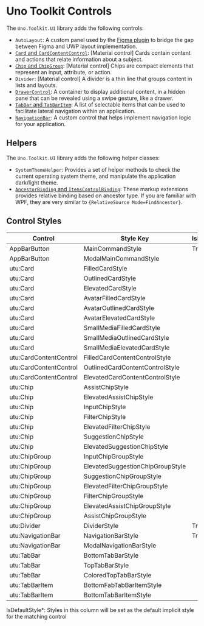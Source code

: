 # Uno Toolkit Controls
The `Uno.Toolkit.UI` library adds the following controls:
- `AutoLayout`: A custom panel used by the [Figma plugin](https://platform.uno/unofigma/) to bridge the gap between Figma and UWP layout implementation.
- [`Card` and `CardContentControl`](controls\CardAndCardContentControl.md): \[Material control\] Cards contain content and actions that relate information about a subject.
- [`Chip` and `ChipGroup`](controls\ChipAndChipGroup.md): \[Material control\] Chips are compact elements that represent an input, attribute, or action.
- `Divider`: \[Material control\] A divider is a thin line that groups content in lists and layouts.
- [`DrawerControl`](controls\DrawerControl.md): A container to display additional content, in a hidden pane that can be revealed using a swipe gesture, like a drawer.
- [`TabBar` and `TabBarItem`](controls\TabBarAndTabBarItem.md): A list of selectable items that can be used to facilitate lateral navigation within an application.
- [`NavigationBar`](controls\NavigationBar.md): A custom control that helps implement navigation logic for your application.

## Helpers
The `Uno.Toolkit.UI` library adds the following helper classes:
- `SystemThemeHelper`: Provides a set of helper methods to check the current operating system theme, and manipulate the application dark/light theme.
- [`AncestorBinding` and `ItemsControlBinding`](helpers\ancestor-itemscontrol-binding.md): These markup extensions provides relative binding based on ancestor type. If you are familiar with WPF, they are very similar to `{RelativeSource Mode=FindAncestor}`.

## Control Styles
Control|Style Key|IsDefaultStyle*|
-|-|-
AppBarButton|MainCommandStyle|True|
AppBarButton|ModalMainCommandStyle|
utu:Card|FilledCardStyle|
utu:Card|OutlinedCardStyle|
utu:Card|ElevatedCardStyle|
utu:Card|AvatarFilledCardStyle|
utu:Card|AvatarOutlinedCardStyle|
utu:Card|AvatarElevatedCardStyle|
utu:Card|SmallMediaFilledCardStyle|
utu:Card|SmallMediaOutlinedCardStyle|
utu:Card|SmallMediaElevatedCardStyle|
utu:CardContentControl|FilledCardContentControlStyle|
utu:CardContentControl|OutlinedCardContentControlStyle|
utu:CardContentControl|ElevatedCardContentControlStyle|
utu:Chip|AssistChipStyle|
utu:Chip|ElevatedAssistChipStyle|
utu:Chip|InputChipStyle|
utu:Chip|FilterChipStyle|
utu:Chip|ElevatedFilterChipStyle|
utu:Chip|SuggestionChipStyle|
utu:Chip|ElevatedSuggestionChipStyle|
utu:ChipGroup|InputChipGroupStyle|
utu:ChipGroup|ElevatedSuggestionChipGroupStyle|
utu:ChipGroup|SuggestionChipGroupStyle|
utu:ChipGroup|ElevatedFilterChipGroupStyle|
utu:ChipGroup|FilterChipGroupStyle|
utu:ChipGroup|ElevatedAssistChipGroupStyle|
utu:ChipGroup|AssistChipGroupStyle|
utu:Divider|DividerStyle|True|
utu:NavigationBar|NavigationBarStyle|True|
utu:NavigationBar|ModalNavigationBarStyle|
utu:TabBar|BottomTabBarStyle|
utu:TabBar|TopTabBarStyle|
utu:TabBar|ColoredTopTabBarStyle|
utu:TabBarItem|BottomFabTabBarItemStyle|
utu:TabBarItem|BottomTabBarItemStyle|

IsDefaultStyle*: Styles in this column will be set as the default implicit style for the matching control
